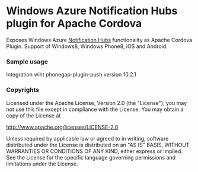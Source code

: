 Windows Azure Notification Hubs plugin for Apache Cordova
==================================
Exposes Windows Azure [Notification Hubs](http://www.windowsazure.com/en-us/services/notification-hubs/) functionality as Apache Cordova Plugin. Support of Windows8, Windows Phone8, iOS and Android.


### Sample usage ###

Integration wiht phonegap-plugin-push version 10.2.1

### Copyrights ###
Licensed under the Apache License, Version 2.0 (the "License");
you may not use this file except in compliance with the License.
You may obtain a copy of the License at

http://www.apache.org/licenses/LICENSE-2.0

Unless required by applicable law or agreed to in writing, software
distributed under the License is distributed on an "AS IS" BASIS,
WITHOUT WARRANTIES OR CONDITIONS OF ANY KIND, either express or implied.
See the License for the specific language governing permissions and
limitations under the License.
